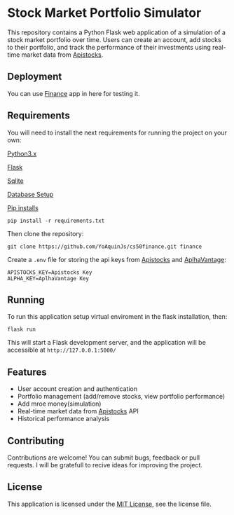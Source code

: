 # Stock Market Portfolio Simulator

This repository contains a Python Flask web application of a simulation of a stock market portfolio over time. Users can create an account, add stocks to their portfolio, and track the performance of their investments using real-time market data from [Apistocks](https://apistocks.com/).

## Deployment

You can use [Finance](http://yoaquin.pythonanywhere.com/) app in here for testing it.

## Requirements

You will need to install the next requirements for running the project on your own:

[Python3.x](https://www.python.org/downloads/)

[Flask](https://flask.palletsprojects.com/en/2.2.x/installation/)

[Sqlite](https://sqlite.org/index.html)

[Database Setup](./DATABASE.MD)

[Pip installs](./requirements.txt)
```
pip install -r requirements.txt
```

Then clone the repository:
```
git clone https://github.com/YoAquinJs/cs50finance.git finance
```

Create a `.env` file for storing the api keys from [Apistocks](https://rapidapi.com/api4stocks/api/apistocks/) and [AplhaVantage](https://www.alphavantage.co/):
```
APISTOCKS_KEY=Apistocks Key
ALPHA_KEY=AplhaVantage Key
```

## Running 

To run this application setup virtual enviroment in the flask installation, then:
```
flask run
```

This will start a Flask development server, and the application will be accessible at `http://127.0.0.1:5000/`

## Features

- User account creation and authentication
- Portfolio management (add/remove stocks, view portfolio performance)
- Add mroe money(simulation) 
- Real-time market data from [Apistocks](https://apistocks.com/) API
- Historical performance analysis

## Contributing

Contributions are welcome! You can submit bugs, feedback or pull requests. I will be gratefull to recive ideas for improving the project.

## License

This application is licensed under the [MIT License](https://opensource.org/licenses/MIT), see the license file.
